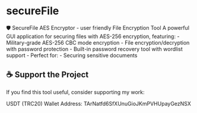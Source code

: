 # secureFile
🛡️ SecureFile AES Encryptor - user friendly File Encryption Tool  A powerful GUI application for securing files with AES-256 encryption, featuring: - Military-grade AES-256 CBC mode encryption - File encryption/decryption with password protection - Built-in password recovery tool with wordlist support - Perfect for: - Securing sensitive documents 
## ☕ Support the Project

If you find this tool useful, consider supporting my work:

USDT (TRC20) Wallet Address: TArNatfd6SfXUnuGioJKmPVHUpayGezNSX
